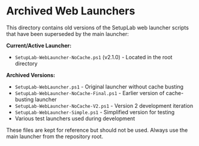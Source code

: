# Archived Web Launchers

This directory contains old versions of the SetupLab web launcher scripts that have been superseded by the main launcher:

**Current/Active Launcher:**
- `SetupLab-WebLauncher-NoCache.ps1` (v2.1.0) - Located in the root directory

**Archived Versions:**
- `SetupLab-WebLauncher.ps1` - Original launcher without cache busting
- `SetupLab-WebLauncher-NoCache-Final.ps1` - Earlier version of cache-busting launcher
- `SetupLab-WebLauncher-NoCache-V2.ps1` - Version 2 development iteration
- `SetupLab-WebLauncher-Simple.ps1` - Simplified version for testing
- Various test launchers used during development

These files are kept for reference but should not be used. Always use the main launcher from the repository root.